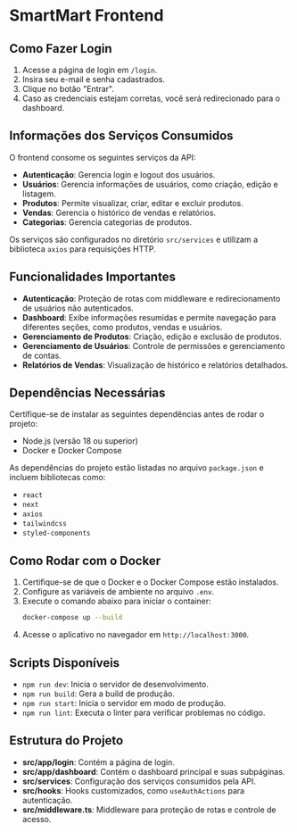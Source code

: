 # SmartMart Frontend

## Como Fazer Login
1. Acesse a página de login em `/login`.
2. Insira seu e-mail e senha cadastrados.
3. Clique no botão "Entrar".
4. Caso as credenciais estejam corretas, você será redirecionado para o dashboard.

## Informações dos Serviços Consumidos
O frontend consome os seguintes serviços da API:
- **Autenticação**: Gerencia login e logout dos usuários.
- **Usuários**: Gerencia informações de usuários, como criação, edição e listagem.
- **Produtos**: Permite visualizar, criar, editar e excluir produtos.
- **Vendas**: Gerencia o histórico de vendas e relatórios.
- **Categorias**: Gerencia categorias de produtos.

Os serviços são configurados no diretório `src/services` e utilizam a biblioteca `axios` para requisições HTTP.

## Funcionalidades Importantes
- **Autenticação**: Proteção de rotas com middleware e redirecionamento de usuários não autenticados.
- **Dashboard**: Exibe informações resumidas e permite navegação para diferentes seções, como produtos, vendas e usuários.
- **Gerenciamento de Produtos**: Criação, edição e exclusão de produtos.
- **Gerenciamento de Usuários**: Controle de permissões e gerenciamento de contas.
- **Relatórios de Vendas**: Visualização de histórico e relatórios detalhados.

## Dependências Necessárias
Certifique-se de instalar as seguintes dependências antes de rodar o projeto:
- Node.js (versão 18 ou superior)
- Docker e Docker Compose

As dependências do projeto estão listadas no arquivo `package.json` e incluem bibliotecas como:
- `react`
- `next`
- `axios`
- `tailwindcss`
- `styled-components`

## Como Rodar com o Docker
1. Certifique-se de que o Docker e o Docker Compose estão instalados.
2. Configure as variáveis de ambiente no arquivo `.env`.
3. Execute o comando abaixo para iniciar o container:
   ```bash
   docker-compose up --build
   ```
4. Acesse o aplicativo no navegador em `http://localhost:3000`.

## Scripts Disponíveis
- `npm run dev`: Inicia o servidor de desenvolvimento.
- `npm run build`: Gera a build de produção.
- `npm run start`: Inicia o servidor em modo de produção.
- `npm run lint`: Executa o linter para verificar problemas no código.

## Estrutura do Projeto
- **src/app/login**: Contém a página de login.
- **src/app/dashboard**: Contém o dashboard principal e suas subpáginas.
- **src/services**: Configuração dos serviços consumidos pela API.
- **src/hooks**: Hooks customizados, como `useAuthActions` para autenticação.
- **src/middleware.ts**: Middleware para proteção de rotas e controle de acesso.

